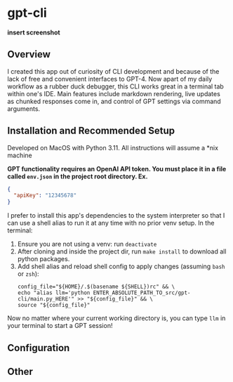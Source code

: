 # gpt-cli

**insert screenshot**

## Overview

I created this app out of curiosity of CLI development and because of the lack of free and convenient interfaces to GPT-4. Now apart of my daily workflow as a rubber duck debugger, this CLI works great in a terminal tab within one's IDE.
Main features include markdown rendering, live updates as chunked responses come in, and control of GPT settings via command arguments. 

## Installation and Recommended Setup

Developed on MacOS with Python 3.11. All instructions will assume a *nix machine

**GPT functionality requires an OpenAI API token. You must place it in a file called `env.json` in the project root directory. Ex.**

```json
{
  "apiKey": "12345678"
}
```

I prefer to install this app's dependencies to the system interpreter so that I can use a shell alias to run it at any time with no prior venv setup. In the terminal:

1. Ensure you are not using a venv: run `deactivate`
2. After cloning and inside the project dir, run `make install` to download all python packages. 
3. Add shell alias and reload shell config to apply changes (assuming `bash` or `zsh`):
    ```shell
   config_file="${HOME}/.$(basename ${SHELL})rc" && \
    echo "alias llm='python ENTER_ABSOLUTE_PATH_TO_src/gpt-cli/main.py_HERE'" >> "${config_file}" && \ 
   source "${config_file}" 
   ```
Now no matter where your current working directory is, you can type `llm` in your terminal to start a GPT session!

## Configuration

## Other
